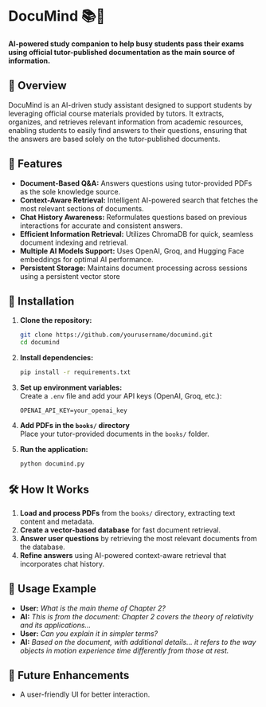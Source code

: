 
# DocuMind 📚🤖
**AI-powered study companion to help busy students pass their exams using official tutor-published documentation as the main source of information.**

## 📌 Overview  
DocuMind is an AI-driven study assistant designed to support students by leveraging official course materials provided by tutors. It extracts, organizes, and retrieves relevant information from academic resources, enabling students to easily find answers to their questions, ensuring that the answers are based solely on the tutor-published documents.

## 🚀 Features  
- **Document-Based Q&A:** Answers questions using tutor-provided PDFs as the sole knowledge source.  
- **Context-Aware Retrieval:** Intelligent AI-powered search that fetches the most relevant sections of documents.  
- **Chat History Awareness:** Reformulates questions based on previous interactions for accurate and consistent answers.  
- **Efficient Information Retrieval:** Utilizes ChromaDB for quick, seamless document indexing and retrieval.  
- **Multiple AI Models Support:** Uses OpenAI, Groq, and Hugging Face embeddings for optimal AI performance.  
- **Persistent Storage:** Maintains document processing across sessions using a persistent vector store 

## 🔧 Installation  
1. **Clone the repository:**  
   ```bash
   git clone https://github.com/yourusername/documind.git
   cd documind
   ```
2. **Install dependencies:**  
   ```bash
   pip install -r requirements.txt
   ```
3. **Set up environment variables:**  
   Create a `.env` file and add your API keys (OpenAI, Groq, etc.):  
   ```
   OPENAI_API_KEY=your_openai_key
   ```
4. **Add PDFs in the `books/` directory**  
   Place your tutor-provided documents in the `books/` folder.  

5. **Run the application:**  
   ```bash
   python documind.py
   ```

## 🛠️ How It Works  
1. **Load and process PDFs** from the `books/` directory, extracting text content and metadata.  
2. **Create a vector-based database** for fast document retrieval.  
3. **Answer user questions** by retrieving the most relevant documents from the database.  
4. **Refine answers** using AI-powered context-aware retrieval that incorporates chat history.

## 🎯 Usage Example  
- **User:** *What is the main theme of Chapter 2?*  
- **AI:** *This is from the document: Chapter 2 covers the theory of relativity and its applications...*  
- **User:** *Can you explain it in simpler terms?*  
- **AI:** *Based on the document, with additional details... it refers to the way objects in motion experience time differently from those at rest.*

## 📌 Future Enhancements  
- A user-friendly UI for better interaction.    
